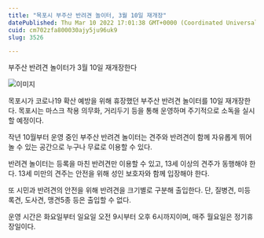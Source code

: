 ```yaml
---
title: "목포시 부주산 반려견 놀이터, 3월 10일 재개장"
datePublished: Thu Mar 10 2022 17:01:38 GMT+0000 (Coordinated Universal Time)
cuid: cm702zfa800030ajy5ju96uk9
slug: 3526

---
```



부주산 반려견 놀이터가 3월 10일 재개장한다

![이미지](https://cdn.hashnode.com/res/hashnode/image/upload/v1739254096887/5db18a85-48e8-46a9-a376-6d7002c98535.jpeg)

목포시가 코로나19 확산 예방을 위해 휴장했던 부주산 반려견 놀이터를 10일 재개장한다. 목포시는 마스크 착용 의무화, 거리두기 등을 통해 운영하며 주기적으로 소독을 실시할 예정이다.

작년 10월부터 운영 중인 부주산 반려견 놀이터는 견주와 반려견이 함께 자유롭게 뛰어놀 수 있는 공간으로 누구나 무료로 이용할 수 있다.

반려견 놀이터는 등록을 마친 반려견만 이용할 수 있고, 13세 이상의 견주가 동행해야 한다. 13세 미만의 견주는 안전을 위해 성인 보호자와 함께 입장해야 한다.

또 시민과 반려견의 안전을 위해 반려견을 크기별로 구분해 출입한다. 단, 질병견, 미등록견, 도사견, 맹견5종 등은 출입할 수 없다.

운영 시간은 화요일부터 일요일 오전 9시부터 오후 6시까지이며, 매주 월요일은 정기휴장일이다.